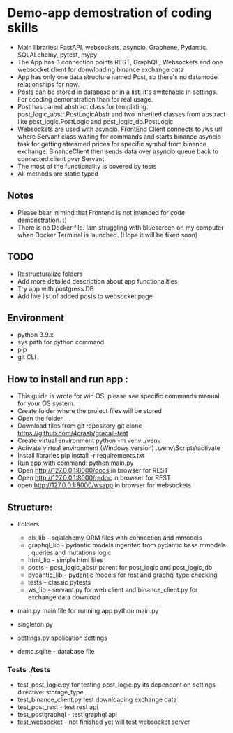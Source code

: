 # Demo-app demostration of coding skills
- Main libraries: FastAPI, websockets, asyncio, Graphene, Pydantic, SQLALchemy, pytest, mypy
- The App has 3 connection points REST, GraphQL, Websockets and one websocket client for donwloading binance exchange data 
- App has only one data structure named Post, so there's no datamodel relationships for now.
- Posts can be stored in database or in a list. it's switchable in settings. For ccoding demonstration than for real usage. 
- Post has parent abstract class for templating. post_logic_abstr.PostLogicAbstr and two inherited classes from abstract like  post_logic.PostLogic and post_logic_db.PostLogic
- Websockets are used with asyncio. FrontEnd Client connects to /ws url where Servant class waiting for commands and starts binance asyncio task for getting streamed prices for specific symbol from binance exchange.
    BinanceClient then sends data over asyncio.queue  back to connected client over Servant.
- The most of the functionality is covered by tests
- All methods are static typed




## Notes
- Please bear in mind that Frontend is not intended for code demonstration. :)
- There is no Docker file. Iam struggling with bluescreen on my computer when  Docker Terminal is launched. (Hope it will be fixed soon)

## TODO
- Restructuralize folders
- Add more detailed description about app functionalities 
- Try app with postgress DB
- Add live list of added posts to websocket page

## Environment
- python 3.9.x
- sys path for python command 
- pip
- git CLI

## How to install and run app :
- This guide is wrote for win OS, please see specific commands manual for your OS system.
- Create folder where the project files will be stored 
- Open the folder
- Download files from git repository git clone https://github.com/4crash/gracall-test
- Create virtual environment python -m venv ./venv
- Activate virtual environment (Windows version) .\venv\Scripts\activate
- Install libraries pip install -r requirements.txt
- Run app with command:  python main.py
- Open http://127.0.0.1:8000/docs in browser for REST
- Open http://127.0.0.1:8000/redoc in browser for REST
- open http://127.0.0.1:8000/wsapp in browser for websockets

## Structure:
- Folders
    - db_lib - sqlalchemy ORM files with connection and mmodels
    - graphql_lib - pydantic models ingerited from pydantic base mmodels , queries and mutations logic
    - html_lib - simple html files 
    - posts - post_logic_abstr parent for post_logic and post_logic_db
    - pydantic_lib - pydantic models for rest and graphql type checking 
    - tests - classic pytests
    - ws_lib - servant.py for web client and binance_client.py for exchange data download

- main.py main file for running app python main.py
- singleton.py 
- settings.py application settings
- demo.sqlite - database file

### Tests ./tests
- test_post_logic.py for testing post_logic.py its dependent on settings directive: storage_type 
- test_binance_client.py test downloading exchange data
- test_post_rest - test rest api
- test_postgraphql - test graphql api
- test_websocket - not finished yet will test websocket server